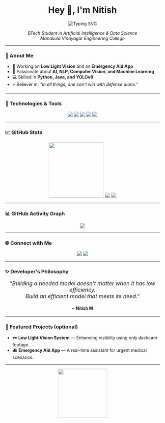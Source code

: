<h1 align="center">
  Hey 👋, I'm Nitish
</h1>

<p align="center">
  <img src="https://readme-typing-svg.herokuapp.com?font=Fira+Code&weight=600&pause=1000&color=00F7FF&width=435&lines=BTech+AI+%26+DS+Student;AI+%7C+NLP+%7C+CV+%7C+ML+Enthusiast;Coding+the+future%2C+one+model+at+a+time" alt="Typing SVG" />
</p>

<p align="center">
  <em>BTech Student in Artificial Intelligence & Data Science</em><br>
  <em>Manakula Vinayagar Engineering College</em>
</p>

---

### 🧠 About Me

- 🔭 Working on **Low Light Vision** and an **Emergency Aid App**
- 🤖 Passionate about **AI, NLP, Computer Vision, and Machine Learning**
- 💻 Skilled in **Python, Java, and YOLOv8**
- ⚡ Believer in: *"In all things, one can't win with defense alone."*

---

### 🚀 Technologies & Tools

<p align="center">
  <img src="https://img.shields.io/badge/Python-3776AB?style=for-the-badge&logo=python&logoColor=white"/>
  <img src="https://img.shields.io/badge/Java-007396?style=for-the-badge&logo=java&logoColor=white"/>
  <img src="https://img.shields.io/badge/YOLOv8-00BFFF?style=for-the-badge"/>
  <img src="https://img.shields.io/badge/NLP-%23FF6F61?style=for-the-badge"/>
  <img src="https://img.shields.io/badge/Computer%20Vision-%239B59B6?style=for-the-badge"/>
</p>

---

### 📈 GitHub Stats

<p align="center">
  <img src="https://github-readme-stats.vercel.app/api?username=NitishM&show_icons=true&theme=tokyonight" height="180"/>
  <img src="https://github-readme-streak-stats.herokuapp.com/?user=NitishM&theme=tokyonight"/>
  <img src="https://github-readme-stats.vercel.app/api/top-langs/?username=NitishM&layout=compact&theme=tokyonight"/>
</p>

---

### 📊 GitHub Activity Graph

<p align="center">
  <img src="https://github-readme-activity-graph.vercel.app/graph?username=NitishM&theme=tokyo-night&hide_border=true&area=true"/>
</p>

---

### 🌐 Connect with Me

<!-- Add your real links below when ready -->
<p align="center">
  <a href="#"><img src="https://img.shields.io/badge/LinkedIn-Connect-blue?style=for-the-badge&logo=linkedin" /></a>
  <a href="#"><img src="https://img.shields.io/badge/Portfolio-Visit-orange?style=for-the-badge&logo=github" /></a>
</p>

---

### ✨ Developer's Philosophy

<p align="center" style="font-style: italic; font-size: 1.1rem;">
  "Building a needed model doesn’t matter when it has low efficiency.<br>
   Build an efficient model that meets its need."
</p>
<h4 align="center">~ Nitish M</h4>

---

### 🧪 Featured Projects (optional)

- 🕶️ **Low Light Vision System** — Enhancing visibility using only dashcam footage.
- 🚑 **Emergency Aid App** — A real-time assistant for urgent medical scenarios.

---

<!-- Optional cool animated banner -->
<p align="center">
  <img src="https://media.giphy.com/media/qgQUggAC3Pfv687qPC/giphy.gif" height="160" />
</p>
